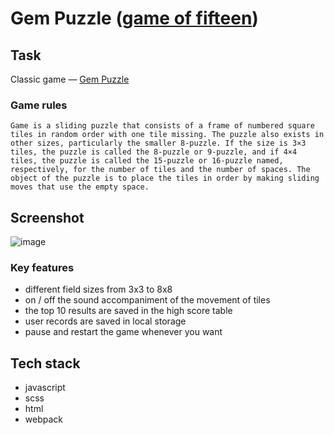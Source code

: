 # Gem Puzzle ([game of fifteen]((https://en.wikipedia.org/wiki/15_puzzle)))

## Task

Сlassic game — [Gem Puzzle](https://en.wikipedia.org/wiki/15_puzzle)

### Game rules

`Game is a sliding puzzle that consists of a frame of numbered square tiles in random order with one tile missing. The puzzle also exists in other sizes, particularly the smaller 8-puzzle. If the size is 3×3 tiles, the puzzle is called the 8-puzzle or 9-puzzle, and if 4×4 tiles, the puzzle is called the 15-puzzle or 16-puzzle named, respectively, for the number of tiles and the number of spaces. The object of the puzzle is to place the tiles in order by making sliding moves that use the empty space.`

## Screenshot

![image](https://github.com/Alesia-Abaeva/fifteen/assets/101274979/cbf748c5-aa72-4388-8fa7-5839a59f0a63)


### Key features

- different field sizes from 3x3 to 8x8
- on / off the sound accompaniment of the movement of tiles
- the top 10 results are saved in the high score table
- user records are saved in local storage
- pause and restart the game whenever you want

## Tech stack

- javascript
- scss
- html
- webpack
